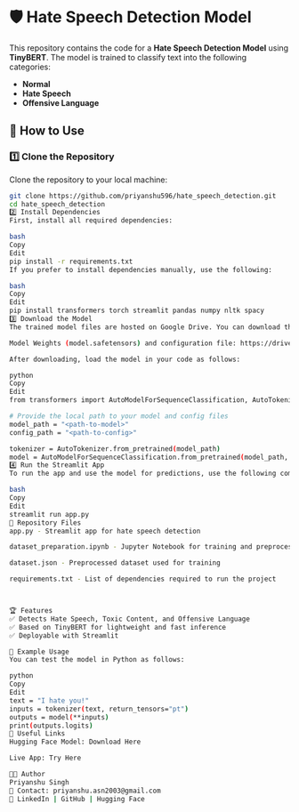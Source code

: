 # 🛡️ Hate Speech Detection Model

This repository contains the code for a **Hate Speech Detection Model** using **TinyBERT**. The model is trained to classify text into the following categories:
- **Normal**
- **Hate Speech**
- **Offensive Language**

## 🚀 How to Use

### 1️⃣ Clone the Repository
Clone the repository to your local machine:
```bash
git clone https://github.com/priyanshu596/hate_speech_detection.git
cd hate_speech_detection
2️⃣ Install Dependencies
First, install all required dependencies:

bash
Copy
Edit
pip install -r requirements.txt
If you prefer to install dependencies manually, use the following:

bash
Copy
Edit
pip install transformers torch streamlit pandas numpy nltk spacy
3️⃣ Download the Model
The trained model files are hosted on Google Drive. You can download them manually:

Model Weights (model.safetensors) and configuration file: https://drive.google.com/drive/folders/1nDcc6Bgt7tMa-BqGNLtNmKlDuDO09xzz?usp=drive_link

After downloading, load the model in your code as follows:

python
Copy
Edit
from transformers import AutoModelForSequenceClassification, AutoTokenizer

# Provide the local path to your model and config files
model_path = "<path-to-model>"
config_path = "<path-to-config>"

tokenizer = AutoTokenizer.from_pretrained(model_path)
model = AutoModelForSequenceClassification.from_pretrained(model_path, config=config_path)
4️⃣ Run the Streamlit App
To run the app and use the model for predictions, use the following command:

bash
Copy
Edit
streamlit run app.py
📂 Repository Files
app.py - Streamlit app for hate speech detection

dataset_preparation.ipynb - Jupyter Notebook for training and preprocessing the dataset

dataset.json - Preprocessed dataset used for training

requirements.txt - List of dependencies required to run the project



🏆 Features
✅ Detects Hate Speech, Toxic Content, and Offensive Language
✅ Based on TinyBERT for lightweight and fast inference
✅ Deployable with Streamlit

📌 Example Usage
You can test the model in Python as follows:

python
Copy
Edit
text = "I hate you!"
inputs = tokenizer(text, return_tensors="pt")
outputs = model(**inputs)
print(outputs.logits)
🔗 Useful Links
Hugging Face Model: Download Here

Live App: Try Here

👨‍💻 Author
Priyanshu Singh
📧 Contact: priyanshu.asn2003@gmail.com
🔗 LinkedIn | GitHub | Hugging Face
